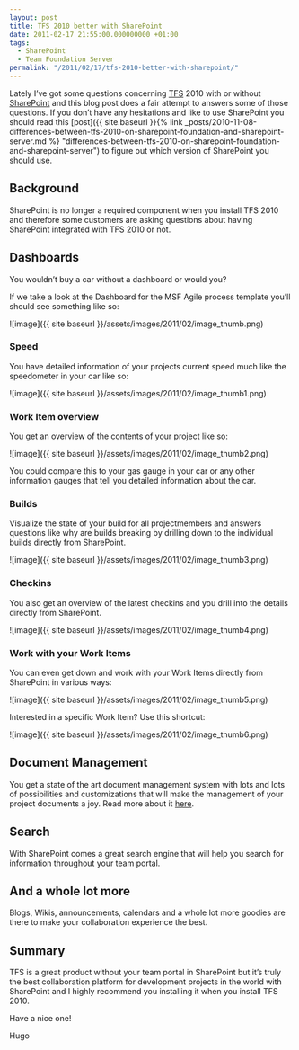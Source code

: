```yaml
---
layout: post
title: TFS 2010 better with SharePoint
date: 2011-02-17 21:55:00.000000000 +01:00
tags:
  - SharePoint
  - Team Foundation Server
permalink: "/2011/02/17/tfs-2010-better-with-sharepoint/"
---
```


Lately I’ve got some questions concerning [TFS](http://msdn.microsoft.com/en-us/vstudio/ff637362) 2010 with or without [SharePoint](http://sharepoint.microsoft.com/en-us/Pages/default.aspx) and this blog post does a fair attempt to answers some of those questions. If you don’t have any hesitations and like to use SharePoint you should read this [post]({{ site.baseurl }}{% link _posts/2010-11-08-differences-between-tfs-2010-on-sharepoint-foundation-and-sharepoint-server.md %} "differences-between-tfs-2010-on-sharepoint-foundation-and-sharepoint-server") to figure out which version of SharePoint you should use.

## Background

SharePoint is no longer a required component when you install TFS 2010 and therefore some customers are asking questions about having SharePoint integrated with TFS 2010 or not.

## Dashboards

You wouldn’t buy a car without a dashboard or would you?

If we take a look at the Dashboard for the MSF Agile process template you’ll should see something like so:

![image]({{ site.baseurl }}/assets/images/2011/02/image_thumb.png)

### Speed

You have detailed information of your projects current speed much like the speedometer in your car like so:

![image]({{ site.baseurl }}/assets/images/2011/02/image_thumb1.png)

### Work Item overview

You get an overview of the contents of your project like so:

![image]({{ site.baseurl }}/assets/images/2011/02/image_thumb2.png)

You could compare this to your gas gauge in your car or any other information gauges that tell you detailed information about the car.

### Builds

Visualize the state of your build for all projectmembers and answers questions like why are builds breaking by drilling down to the individual builds directly from SharePoint.

![image]({{ site.baseurl }}/assets/images/2011/02/image_thumb3.png)

### Checkins

You also get an overview of the latest checkins and you drill into the details directly from SharePoint.

![image]({{ site.baseurl }}/assets/images/2011/02/image_thumb4.png)

### Work with your Work Items

You can even get down and work with your Work Items directly from SharePoint in various ways:

![image]({{ site.baseurl }}/assets/images/2011/02/image_thumb5.png)

Interested in a specific Work Item? Use this shortcut:

![image]({{ site.baseurl }}/assets/images/2011/02/image_thumb6.png)

## Document Management

You get a state of the art document management system with lots and lots of possibilities and customizations that will make the management of your project documents a joy. Read more about it [here](http://technet.microsoft.com/en-us/library/cc261933.aspx "Document management overview (SharePoint Server 2010)").

## Search

With SharePoint comes a great search engine that will help you search for information throughout your team portal.

## And a whole lot more

Blogs, Wikis, announcements, calendars and a whole lot more goodies are there to make your collaboration experience the best.

## Summary

TFS is a great product without your team portal in SharePoint but it’s truly the best collaboration platform for development projects in the world with SharePoint and I highly recommend you installing it when you install TFS 2010.

Have a nice one!

Hugo
